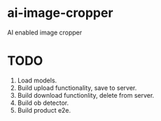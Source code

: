 # ai-image-cropper
AI enabled image cropper

# TODO
<!-- 1. Write out the steps for usage.
    1. Drop image to upload
    2. (Model will identify objects)
    3. Pick out the object that you want.
    4. Review all images.
    5. Crop tastic. -->
1. Load models.
2. Build upload functionality, save to server.
3. Build download functionlity, delete from server.
4. Build ob detector.
5. Build product e2e.